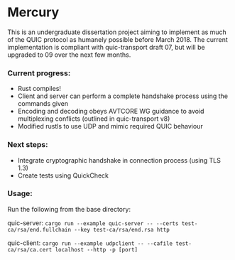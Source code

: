 # Mercury

This is an undergraduate dissertation project aiming to implement as much of the QUIC protocol as humanely possible before March 2018. The current implementation is compliant with quic-transport draft 07, but will be upgraded to 09 over the next few months.

### Current progress:
* Rust compiles!
* Client and server can perform a complete handshake process using the commands given
* Encoding and decoding obeys AVTCORE WG guidance to avoid multiplexing conflicts (outlined in quic-transport v8)
* Modified rustls to use UDP and mimic required QUIC behaviour

### Next steps:
* Integrate cryptographic handshake in connection process (using TLS 1.3)
* Create tests using QuickCheck

### Usage:
Run the following from the base directory:

quic-server:
`cargo run --example quic-server -- --certs test-ca/rsa/end.fullchain --key test-ca/rsa/end.rsa http`

quic-client:
`cargo run --example udpclient -- --cafile test-ca/rsa/ca.cert localhost --http -p [port]`
